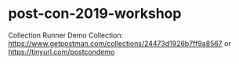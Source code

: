 # post-con-2019-workshop


Collection Runner Demo Collection:
https://www.getpostman.com/collections/24473d1926b7ff9a8567 or https://tinyurl.com/postcondemo
